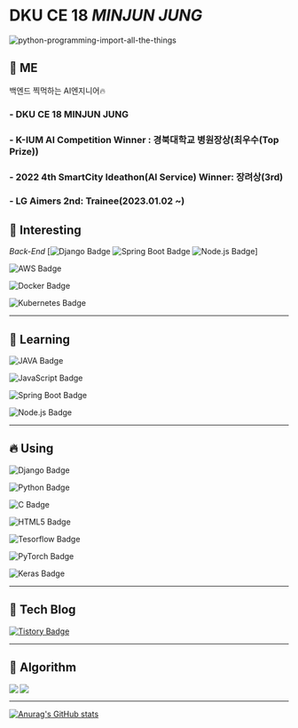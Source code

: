 # DKU CE 18 *MINJUN JUNG*

![python-programming-import-all-the-things](https://user-images.githubusercontent.com/93313445/170874751-f2000827-f04c-4c1a-b160-5292031f96b9.jpg)



<!--
**BanApp/BanApp** is a ✨ _special_ ✨ repository because its `README.md` (this file) appears on your GitHub profile.

Here are some ideas to get you started:

- 🔭 I’m currently working on ...
- 🌱 I’m currently learning ...
- 👯 I’m looking to collaborate on ...
- 🤔 I’m looking for help with ...
- 💬 Ask me about ...
- 📫 How to reach me: ...
- 😄 Pronouns: ...
- ⚡ Fun fact: ...
-->

## 🤯 ME
백엔드 찍먹하는 AI엔지니어🔥<br/>

### - DKU CE 18 MINJUN JUNG
### - K-IUM AI Competition Winner : 경북대학교 병원장상(최우수(Top Prize))
### - 2022 4th SmartCity Ideathon(AI Service) Winner: 장려상(3rd)
### - LG Aimers 2nd: Trainee(2023.01.02 ~)


## 🔭 Interesting

*Back-End* [![Django Badge](https://img.shields.io/badge/Django-FF7300?style=flat&logo=Django&logoColor=092E20) ![Spring Boot Badge](https://img.shields.io/badge/Spring%20Boot-yellow?style=flat&logo=Spring%20Boot&logoColor=6DB33F) ![Node.js Badge](https://img.shields.io/badge/Node.js-339933?style=flat&logo=Node.js&logoColor=white)]

![AWS Badge](https://img.shields.io/badge/Amazon%20AWS-232F3E?style=flat&logo=Amazon%20AWS&logoColor=FF7800)

![Docker Badge](https://img.shields.io/badge/Docker-2496ED?style=flat&logo=Docker&logoColor=white)

![Kubernetes Badge](https://img.shields.io/badge/Kubernetes-326CE5?style=flat&logo=Kubernetes&logoColor=white)

***



## 🌱 Learning

![JAVA Badge](https://img.shields.io/badge/JAVA-purple?style=flat&logo=JAVA&logoColor=FF7800)

![JavaScript Badge](https://img.shields.io/badge/JavaScript-white?style=flat&logo=JavaScript&logoColor=F7DF1E)

![Spring Boot Badge](https://img.shields.io/badge/Spring%20Boot-yellow?style=flat&logo=Spring%20Boot&logoColor=6DB33F)

![Node.js Badge](https://img.shields.io/badge/Node.js-339933?style=flat&logo=Node.js&logoColor=white)

***

## 🔥 Using

![Django Badge](https://img.shields.io/badge/Django-FF7300?style=flat&logo=Django&logoColor=092E20)

![Python Badge](https://img.shields.io/badge/Python-3776AB?style=flat&logo=Python&logoColor=red)

![C Badge](https://img.shields.io/badge/C-073551?style=flat&logo=C&logoColor=A8B9CC)

![HTML5 Badge](https://img.shields.io/badge/HTML5-white?style=flat&logo=HTML5&logoColor=#E34F26)

![Tesorflow Badge](https://img.shields.io/badge/Tensorflow-white?style=flat&logo=Tensorflow&logoColor=FF6F00)

![PyTorch Badge](https://img.shields.io/badge/PyTorch-073551?style=flat&logo=PyTorch&logoColor=EE4C2C)

![Keras Badge](https://img.shields.io/badge/Keras-2496ED?style=flat&logo=Keras&logoColor=D00000)

***


## 💾 Tech Blog

[![Tistory Badge](https://img.shields.io/badge/Tech%20Blog-555263?style=flat&logoColor=white)](https://geek-inside.tistory.com)

***


## 📘 Algorithm

<img align='left' src="http://mazassumnida.wtf/api/v2/generate_badge?boj=blackberry97">

<img src="http://mazandi.herokuapp.com/api?handle=blackberry97&theme=warm"/>

***


[![Anurag's GitHub stats](https://github-readme-stats.vercel.app/api?username=BanApp)](https://github.com/BanApp/github-readme-stats)
